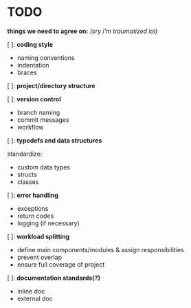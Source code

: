 # TODO

**things we need to agree on:** _(sry i'm traumatized lol)_

[ ]: **coding style**
*   naming conventions
*   indentation
*   braces

[ ]: **project/directory structure**

[ ]: **version control**
*   branch naming
*   commit messages
*   workflow

[ ]: **typedefs and data structures**

standardize:

*   custom data types
*   structs
*   classes

[ ]: **error handling**
*   exceptions
*   return codes
*   logging (if necessary)

[ ]: **workload splitting**
*   define main components/modules & assign responsibilities
*   prevent overlap
*	ensure full coverage of project

[ ]: **documentation standards(?)**
*	inline doc
*	external doc
